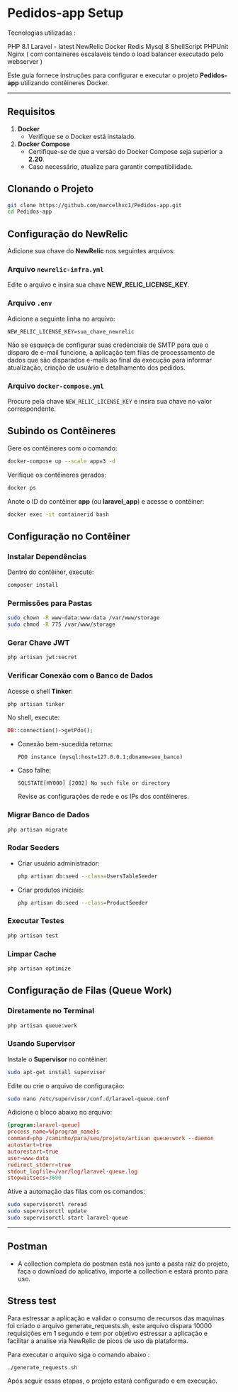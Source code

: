 # Pedidos-app Setup
Tecnologias utilizadas :

PHP 8.1
Laravel - latest
NewRelic
Docker
Redis
Mysql 8
ShellScript
PHPUnit
Nginx ( com containeres escalaveis tendo o load balancer executado pelo webserver )

Este guia fornece instruções para configurar e executar o projeto **Pedidos-app** utilizando contêineres Docker. 

---

## Requisitos

1. **Docker**
   - Verifique se o Docker está instalado.
2. **Docker Compose**
   - Certifique-se de que a versão do Docker Compose seja superior a **2.20**.
   - Caso necessário, atualize para garantir compatibilidade.

## Clonando o Projeto

```bash
git clone https://github.com/marcelhxc1/Pedidos-app.git
cd Pedidos-app
```

## Configuração do NewRelic

Adicione sua chave do **NewRelic** nos seguintes arquivos:

### Arquivo `newrelic-infra.yml`

Edite o arquivo e insira sua chave **NEW_RELIC_LICENSE_KEY**.

### Arquivo `.env`

Adicione a seguinte linha no arquivo:

```env
NEW_RELIC_LICENSE_KEY=sua_chave_newrelic
```

Não se esqueça de configurar suas credenciais de SMTP para que o disparo de e-mail funcione, a aplicação tem filas de processamento de dados que são disparados e-mails ao final da execução para informar atualização, criação de usuário e detalhamento dos pedidos.

### Arquivo `docker-compose.yml`

Procure pela chave `NEW_RELIC_LICENSE_KEY` e insira sua chave no valor correspondente.

## Subindo os Contêineres

Gere os contêineres com o comando:

```bash
docker-compose up --scale app=3 -d
```

Verifique os contêineres gerados:

```bash
docker ps
```

Anote o ID do contêiner **app** (ou **laravel_app**) e acesse o contêiner:

```bash
docker exec -it containerid bash
```

## Configuração no Contêiner

### Instalar Dependências

Dentro do contêiner, execute:

```bash
composer install
```

### Permissões para Pastas

```bash
sudo chown -R www-data:www-data /var/www/storage
sudo chmod -R 775 /var/www/storage
```

### Gerar Chave JWT

```bash
php artisan jwt:secret
```

### Verificar Conexão com o Banco de Dados

Acesse o shell **Tinker**:

```bash
php artisan tinker
```

No shell, execute:

```php
DB::connection()->getPdo();
```

- Conexão bem-sucedida retorna:
  ```
  PDO instance (mysql:host=127.0.0.1;dbname=seu_banco)
  ```
- Caso falhe:
  ```
  SQLSTATE[HY000] [2002] No such file or directory
  ```
  Revise as configurações de rede e os IPs dos contêineres.

### Migrar Banco de Dados

```bash
php artisan migrate
```

### Rodar Seeders

- Criar usuário administrador:

  ```bash
  php artisan db:seed --class=UsersTableSeeder
  ```

- Criar produtos iniciais:

  ```bash
  php artisan db:seed --class=ProductSeeder
  ```

### Executar Testes

```bash
php artisan test
```

### Limpar Cache

```bash
php artisan optimize
```

## Configuração de Filas (Queue Work)

### Diretamente no Terminal

```bash
php artisan queue:work
```

### Usando Supervisor

Instale o **Supervisor** no contêiner:

```bash
sudo apt-get install supervisor
```

Edite ou crie o arquivo de configuração:

```bash
sudo nano /etc/supervisor/conf.d/laravel-queue.conf
```

Adicione o bloco abaixo no arquivo:

```conf
[program:laravel-queue]
process_name=%(program_name)s
command=php /caminho/para/seu/projeto/artisan queue:work --daemon
autostart=true
autorestart=true
user=www-data
redirect_stderr=true
stdout_logfile=/var/log/laravel-queue.log
stopwaitsecs=3600
```

Ative a automação das filas com os comandos:

```bash
sudo supervisorctl reread
sudo supervisorctl update
sudo supervisorctl start laravel-queue
```

---

## Postman ##

- A collection completa do postman está nos junto a pasta raiz do projeto, faça o download do aplicativo, importe a collection e estará pronto para uso.

## Stress test ##

Para estressar a aplicação e validar o consumo de recursos das maquinas foi criado o arquivo generate_requests.sh, este arquivo dispara 10000 requisições em 1 segundo e tem por objetivo estressar a aplicação e facilitar a analise via NewRelic de picos de uso da plataforma.

Para executar o arquivo siga o comando abaixo :

```bash
./generate_requests.sh
```

Após seguir essas etapas, o projeto estará configurado e em execução.
